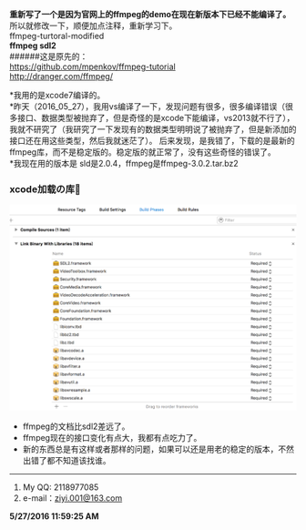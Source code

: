 **重新写了一个是因为官网上的ffmpeg的demo在现在新版本下已经不能编译了。**   
所以就修改一下，顺便加点注释，重新学习下。  
ffmpeg-turtoral-modified  
**ffmpeg sdl2**  
######这是原先的：  
https://github.com/mpenkov/ffmpeg-tutorial  
http://dranger.com/ffmpeg/  


*我用的是xcode7编译的。  
*昨天（2016_05_27），我用vs编译了一下，发现问题有很多，很多编译错误（很多接口、数据类型被抛弃了，但是奇怪的是xcode下能编译，vs2013就不行了），我就不研究了（我研究了一下发现有的数据类型明明说了被抛弃了，但是新添加的接口还在用这些类型，然后我就迷茫了）。  后来发现，是我错了，下载的是最新的ffmpeg库，而不是稳定版的。稳定版的就正常了，没有这些奇怪的错误了。  
*我现在用的版本是 sld是2.0.4，ffmpeg是ffmpeg-3.0.2.tar.bz2  

### xcode加载の库:lollipop: 
<img src="xcode_load_libs.png" style="width: 780px;"/>

- ffmpeg的文档比sdl2差远了。
- ffmpeg现在的接口变化有点大，我都有点吃力了。
- 新的东西总是有这样或者那样的问题，如果可以还是用老的稳定的版本，不然出错了都不知道该找谁。



----------


1. My QQ: 2118977085  
2. e-mail：ziyi.001@163.com

**5/27/2016 11:59:25 AM**
